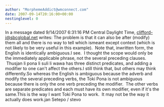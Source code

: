 ```yaml
---
author: "MorphemeAddict@wmconnect.com"
date: 2007-09-14T20:16:00+00:00
nestinglevel: 0
---
```

In a message dated 9/14/2007 6:31:16 PM Central Daylight Time, [clifford-j@sbcglobal.net](mailto://clifford-j@sbcglobal.net) writes:
The problem is that it can also be after (modify) them all and there is no way to tell which ismeant except context (which is not likely to be very useful in this example).  Note that, inwritten form, the English is identically ambiguous.I see.  I thought the scope would only be the immediately applicable phrase, not the several preceding clauses.  Thusjan li pona li suli li wawa has three distinct predicates, and adding a modifier to one can't affect the others.I still think that, but others may think differently.So whereas the English is ambiguous because the adverb and modify the several preceding verbs, the Toki Pona is not ambiguous because there is only the one verb preceding the modifier.  The other verbs are separate predicates and each must have its own modifier, even if it's the same.This is the way I want Toki Pona to work.  It may not be the way it actually does work.jan Setepo / stevo